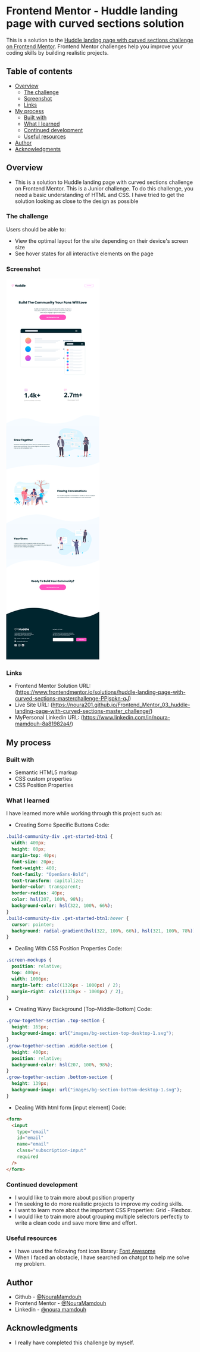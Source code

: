# Frontend Mentor - Huddle landing page with curved sections solution

This is a solution to the [Huddle landing page with curved sections challenge on Frontend Mentor](https://www.frontendmentor.io/challenges/huddle-landing-page-with-curved-sections-5ca5ecd01e82137ec91a50f2). Frontend Mentor challenges help you improve your coding skills by building realistic projects.

## Table of contents

- [Overview](#overview)
  - [The challenge](#the-challenge)
  - [Screenshot](#screenshot)
  - [Links](#links)
- [My process](#my-process)
  - [Built with](#built-with)
  - [What I learned](#what-i-learned)
  - [Continued development](#continued-development)
  - [Useful resources](#useful-resources)
- [Author](#author)
- [Acknowledgments](#acknowledgments)

## Overview

- This is a solution to Huddle landing page with curved sections challenge on Frontend Mentor. This is a Junior challenge. To do this challenge, you need a basic understanding of HTML and CSS. I have tried to get the solution looking as close to the design as possible

### The challenge

Users should be able to:

- View the optimal layout for the site depending on their device's screen size
- See hover states for all interactive elements on the page

### Screenshot

![](./screenshot.png)

### Links

- Frontend Mentor Solution URL: (https://www.frontendmentor.io/solutions/huddle-landing-page-with-curved-sections-masterchallenge-PPjspkn-qJ)
- Live Site URL: (https://noura201.github.io/Frontend_Mentor_03_huddle-landing-page-with-curved-sections-master_challenge/)
- MyPersonal Linkedin URL: (https://www.linkedin.com/in/noura-mamdouh-8a81982a4/)

## My process

### Built with

- Semantic HTML5 markup
- CSS custom properties
- CSS Position Properties

### What I learned

I have learned more while working through this project such as:

- Creating Some Specific Buttons
  Code:

```css
.build-community-div .get-started-btn1 {
  width: 400px;
  height: 80px;
  margin-top: 40px;
  font-size: 20px;
  font-weight: 400;
  font-family: "OpenSans-Bold";
  text-transform: capitalize;
  border-color: transparent;
  border-radius: 40px;
  color: hsl(207, 100%, 98%);
  background-color: hsl(322, 100%, 66%);
}
.build-community-div .get-started-btn1:hover {
  cursor: pointer;
  background: radial-gradient(hsl(322, 100%, 66%), hsl(321, 100%, 78%));
}
```

- Dealing With CSS Position Properties
  Code:

```css
.screen-mockups {
  position: relative;
  top: 400px;
  width: 1000px;
  margin-left: calc((1326px - 1000px) / 2);
  margin-right: calc((1326px - 1000px) / 2);
}
```

- Creating Wavy Background [Top-Middle-Bottom]
  Code:

```css
.grow-together-section .top-section {
  height: 165px;
  background-image: url("images/bg-section-top-desktop-1.svg");
}
.grow-together-section .middle-section {
  height: 400px;
  position: relative;
  background-color: hsl(207, 100%, 98%);
}
.grow-together-section .bottom-section {
  height: 139px;
  background-image: url("images/bg-section-bottom-desktop-1.svg");
}
```

- Dealing With html form [input element]
  Code:

```html
<form>
  <input
    type="email"
    id="email"
    name="email"
    class="subscription-input"
    required
  />
</form>
```

### Continued development

- I would like to train more about position property
- I'm seeking to do more realistic projects to improve my coding skills.
- I want to learn more about the important CSS Properties: Grid - Flexbox.
- I would like to train more about grouping multiple selectors perfectly to write a clean code and save more time and effort.

### Useful resources

- I have used the following font icon library: [Font Awesome](https://fontawesome.com/)
- When I faced an obstacle, I have searched on chatgpt to help me solve my problem.

## Author

- Github - [@NouraMamdouh](https://github.com/Noura201)
- Frontend Mentor - [@NouraMamdouh](https://www.frontendmentor.io/profile/Noura201)
- Linkedin - [@noura mamdouh](https://www.linkedin.com/in/noura-mamdouh-8a81982a4/)

## Acknowledgments

- I really have completed this challenge by myself.
